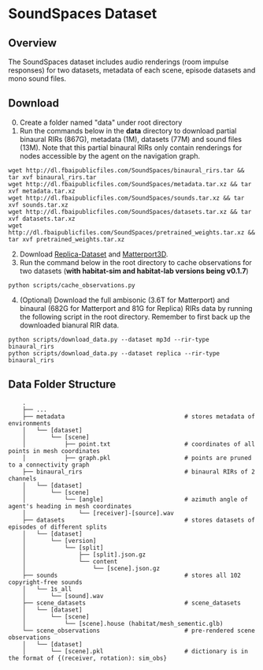 # SoundSpaces Dataset

## Overview
The SoundSpaces dataset includes audio renderings (room impulse responses) for two datasets, metadata of each scene, episode datasets and mono sound files. 


## Download
0. Create a folder named "data" under root directory
1. Run the commands below in the **data** directory to download partial binaural RIRs (867G), metadata (1M), datasets (77M) and sound files (13M). Note that this partial binaural RIRs only contain renderings for nodes accessible by the agent on the navigation graph. 
```
wget http://dl.fbaipublicfiles.com/SoundSpaces/binaural_rirs.tar && tar xvf binaural_rirs.tar
wget http://dl.fbaipublicfiles.com/SoundSpaces/metadata.tar.xz && tar xvf metadata.tar.xz
wget http://dl.fbaipublicfiles.com/SoundSpaces/sounds.tar.xz && tar xvf sounds.tar.xz
wget http://dl.fbaipublicfiles.com/SoundSpaces/datasets.tar.xz && tar xvf datasets.tar.xz
wget http://dl.fbaipublicfiles.com/SoundSpaces/pretrained_weights.tar.xz && tar xvf pretrained_weights.tar.xz
```
2. Download [Replica-Dataset](https://github.com/facebookresearch/Replica-Dataset) and [Matterport3D](https://niessner.github.io/Matterport).
3. Run the command below in the root directory to cache observations for two datasets (**with habitat-sim and habitat-lab versions being v0.1.7**)
```
python scripts/cache_observations.py
```
4. (Optional) Download the full ambisonic (3.6T for Matterport) and binaural (682G for Matterport and 81G for Replica) RIRs data by running the following script in the root directory. Remember to first back up the downloaded bianural RIR data.
```
python scripts/download_data.py --dataset mp3d --rir-type binaural_rirs
python scripts/download_data.py --dataset replica --rir-type binaural_rirs
```


## Data Folder Structure
```
    .
    ├── ...
    ├── metadata                                  # stores metadata of environments
    │   └── [dataset]
    │       └── [scene]
    │           ├── point.txt                     # coordinates of all points in mesh coordinates
    │           ├── graph.pkl                     # points are pruned to a connectivity graph
    ├── binaural_rirs                             # binaural RIRs of 2 channels
    │   └── [dataset]
    │       └── [scene]
    │           └── [angle]                       # azimuth angle of agent's heading in mesh coordinates
    │               └── [receiver]-[source].wav
    ├── datasets                                  # stores datasets of episodes of different splits
    │   └── [dataset]
    │       └── [version]
    │           └── [split]
    │               ├── [split].json.gz
    │               └── content
    │                   └── [scene].json.gz
    ├── sounds                                    # stores all 102 copyright-free sounds
    │   └── 1s_all
    │       └── [sound].wav
    ├── scene_datasets                            # scene_datasets
    │   └── [dataset]
    │       └── [scene]
    │           └── [scene].house (habitat/mesh_sementic.glb)
    └── scene_observations                        # pre-rendered scene observations
    │   └── [dataset]
    │       └── [scene].pkl                       # dictionary is in the format of {(receiver, rotation): sim_obs}
```
